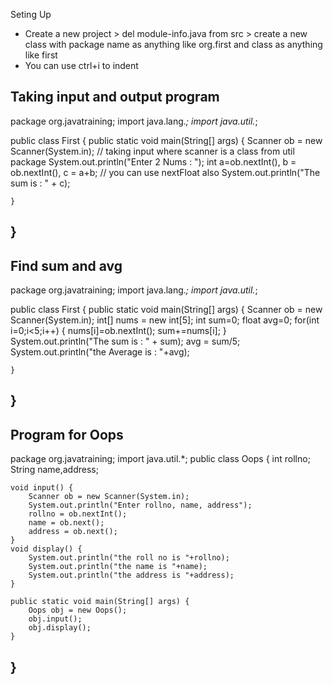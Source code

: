Seting Up
- Create a new project > del module-info.java from src > create a new class with package name as anything like org.first and class as anything like first
- You can use ctrl+i to indent

Taking input and output program
----
package org.javatraining;
import java.lang.*;
import java.util.*;

public class First {
	public static void main(String[] args) {
		Scanner ob = new Scanner(System.in); // taking input where scanner is a class from util package
		System.out.println("Enter 2 Nums : ");
		int a=ob.nextInt(), b = ob.nextInt(), c = a+b; // you can use nextFloat also
		System.out.println("The sum is : " + c);
		
	}
}
------

Find sum and avg
------
package org.javatraining;
import java.lang.*;
import java.util.*;

public class First {
	public static void main(String[] args) {
		Scanner ob = new Scanner(System.in);
		int[] nums = new int[5];
		int sum=0;
		float avg=0;
		for(int i=0;i<5;i++) {
			nums[i]=ob.nextInt();
			sum+=nums[i];
		}
		System.out.println("The sum is : " + sum);
		avg = sum/5;
		System.out.println("the Average is : "+avg);
		
	}
}
------

Program for Oops
------------------
package org.javatraining;
import java.util.*;
public class Oops {
	int rollno;
	String name,address;
	
	void input() {
		Scanner ob = new Scanner(System.in);
		System.out.println("Enter rollno, name, address");
		rollno = ob.nextInt();
		name = ob.next();
		address = ob.next();
	}
	void display() {
		System.out.println("the roll no is "+rollno);
		System.out.println("the name is "+name);
		System.out.println("the address is "+address);
	}
	
	public static void main(String[] args) {
		Oops obj = new Oops();
		obj.input();
		obj.display();
	}
}
---------------------------
